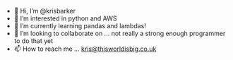 - 👋 Hi, I’m @krisbarker
- 👀 I’m interested in python and AWS
- 🌱 I’m currently learning pandas and lambdas!
- 💞️ I’m looking to collaborate on ... not really a strong enough programmer to do that yet
- 📫 How to reach me ... kris@thisworldisbig.co.uk

<!---
krisbarker/krisbarker is a ✨ special ✨ repository because its `README.md` (this file) appears on your GitHub profile.
You can click the Preview link to take a look at your changes.
--->
